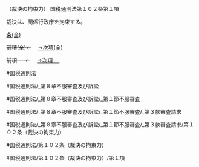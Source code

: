（裁決の拘束力）
国税通則法第１０２条第１項

裁決は、関係行政庁を拘束する。

[条(全)](国税通則法＿＿＿＿＿第１０２条_.md)

~~前項(全)←~~　  [→次項(全)](国税通則法＿＿＿＿＿第１０２条第２項_.md)

~~前項 　 ←~~　  [→次項 　 ](国税通則法＿＿＿＿＿第１０２条第２項.md)



#国税通則法

#国税通則法/_第８章不服審査及び訴訟

#国税通則法/_第８章不服審査及び訴訟/_第１節不服審査

#国税通則法/_第８章不服審査及び訴訟/_第１節不服審査/_第３款審査請求

#国税通則法/_第８章不服審査及び訴訟/_第１節不服審査/_第３款審査請求/第１０２条（裁決の拘束力）

#国税通則法/第１０２条（裁決の拘束力）

#国税通則法/第１０２条（裁決の拘束力）/第１項

